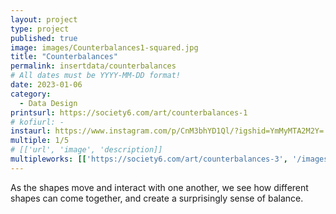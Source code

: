 ```yaml
---
layout: project
type: project
published: true
image: images/Counterbalances1-squared.jpg
title: "Counterbalances"
permalink: insertdata/counterbalances
# All dates must be YYYY-MM-DD format!
date: 2023-01-06
category:
  - Data Design
printsurl: https://society6.com/art/counterbalances-1
# kofiurl: -
instaurl: https://www.instagram.com/p/CnM3bhYD1Ql/?igshid=YmMyMTA2M2Y=
multiple: 1/5
# [['url', 'image', 'description]]
multipleworks: [['https://society6.com/art/counterbalances-3', '/images/Counterbalances3-squared.jpg', 'Counterbalances 3/5'], ['https://society6.com/art/counterbalances-4', '/images/Counterbalances4-squared.png', 'Counterbalances 4/5'], ['https://society6.com/art/counterbalances-5', '/images/Counterbalances5-squared.jpg', 'Counterbalances 5/5']]
---
```


As the shapes move and interact with one another, we see how different shapes can come together, and create a surprisingly sense of balance.

